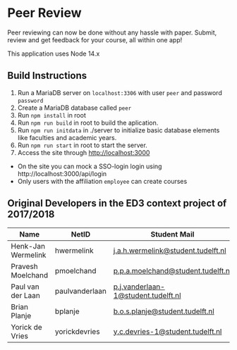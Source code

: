 # Peer Review #
Peer reviewing can now be done without any hassle with paper. Submit, review and get feedback for your course, all within one app! 

This application uses Node 14.x

## Build Instructions
1. Run a MariaDB server on `localhost:3306` with user `peer` and password `password`
2. Create a MariaDB database called `peer`
3. Run `npm install` in root
4. Run `npm run build` in root to build the aplication.
5. Run `npm run initdata` in ./server to initialize basic database elements like faculties and academic years.
6. Run `npm run start` in root to start the server.
7. Access the site through [http://localhost:3000](http://localhost:3000)

- On the site you can mock a SSO-login login using http://localhost:3000/api/login
- Only users with the affiliation `employee` can create courses

## Original Developers in the ED3 context project of 2017/2018
| Name               | NetID          | Student Mail                        |
|--------------------|----------------|-------------------------------------|
| Henk-Jan Wermelink | hwermelink     | j.a.h.wermelink@student.tudelft.nl  |
| Pravesh Moelchand  | pmoelchand     | p.p.a.moelchand@student.tudelft.nl  |
| Paul van der Laan  | paulvanderlaan | p.j.vanderlaan-1@student.tudelft.nl |
| Brian Planje       | bplanje        | b.o.s.planje@student.tudelft.nl     |
| Yorick de Vries    | yorickdevries  | y.c.devries-1@student.tudelft.nl    |
